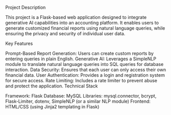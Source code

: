 Project Description

This project is a Flask-based web application designed to integrate generative AI capabilities into an accounting platform. It enables users to generate customized financial reports using natural language queries, while ensuring the privacy and security of individual user data.

Key Features

Prompt-Based Report Generation: Users can create custom reports by entering queries in plain English.
Generative AI: Leverages a SimpleNLP module to translate natural language queries into SQL queries for database interaction.
Data Security: Ensures that each user can only access their own financial data.
User Authentication: Provides a login and registration system for secure access.
Rate Limiting: Includes a rate limiter to prevent abuse and protect the application.
Technical Stack

Framework: Flask
Database: MySQL
Libraries: mysql.connector, bcrypt, Flask-Limiter, dotenv, SimpleNLP (or a similar NLP module)
Frontend: HTML/CSS (using Jinja2 templating in Flask)


